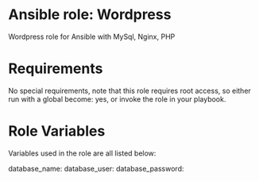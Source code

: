 # Ansible role: Wordpress
Wordpress role for Ansible with MySql, Nginx, PHP

# Requirements 
No special requirements, note that this role requires root access, so either run with a global become: yes, or invoke the role in your playbook.

# Role Variables
Variables used in the role are all listed below:

database_name:
database_user:
database_password:
